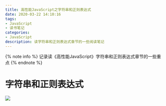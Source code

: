 ```yaml
---
title: 高性能JavaScript之字符串和正则表达式
date: 2020-03-22 14:10:16
tags: 
- JavaScript
- 读书笔记
categories:
- JavaScript
description: 读字符串和正则表达式章节的一些阅读笔记
---
```


{% note info %}
    记录读《高性能JavaScript》字符串和正则表达式章节的一些重点
{% endnote %}

# 字符串和正则表达式

![](/images/字符串和正则表达式.png)
